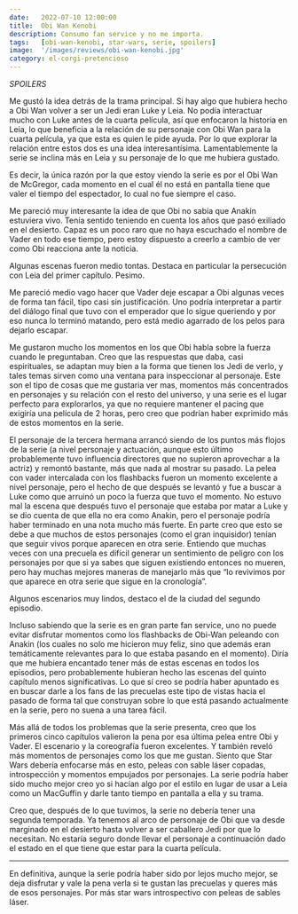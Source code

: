 ```yaml
---
date:   2022-07-10 12:00:00
title:  Obi Wan Kenobi
description: Consumo fan service y no me importa.
tags:   [obi-wan-kenobi, star-wars, serie, spoilers]
image:  '/images/reviews/obi-wan-kenobi.jpg'
category: el-corgi-pretencioso
---
```

*SPOILERS*

Me gustó la idea detrás de la trama principal. Si hay algo que hubiera hecho a Obi Wan volver a ser un Jedi eran Luke y Leia. No podía interactuar mucho con Luke antes de la cuarta película, así que enfocaron la historia en Leia, lo que beneficia a la relación de su personaje con Obi Wan para la cuarta película, ya que esta es quien le pide ayuda. Por lo que explorar la relación entre estos dos es una idea interesantísima. Lamentablemente la serie se inclina más en Leia y su personaje de lo que me hubiera gustado.

Es decir, la única razón por la que estoy viendo la serie es por el Obi Wan de McGregor, cada momento en el cual él no está en pantalla tiene que valer el tiempo del espectador, lo cual no fue siempre el caso.

Me pareció muy interesante la idea de que Obi no sabía que Anakin estuviera vivo. Tenía sentido teniendo en cuenta los años que pasó exiliado en el desierto. Capaz es un poco raro que no haya escuchado el nombre de Vader en todo ese tiempo, pero estoy dispuesto a creerlo a cambio de ver como Obi reacciona ante la noticia.

Algunas escenas fueron medio tontas. Destaca en particular la persecución con Leia del primer capítulo. Pesimo.

Me pareció medio vago hacer que Vader deje escapar a Obi algunas veces de forma tan fácil, tipo casi sin justificación. Uno podría interpretar a partir del diálogo final que tuvo con el emperador que lo sigue queriendo y por eso nunca lo terminó matando, pero está medio agarrado de los pelos para dejarlo escapar.

Me gustaron mucho los momentos en los que Obi habla sobre la fuerza cuando le preguntaban. Creo que las respuestas que daba, casi espirituales, se adaptan muy bien a la forma que tienen los Jedi de verlo, y tales temas sirven como una ventana para inspeccionar al personaje. Este son el tipo de cosas que me gustaria ver mas, momentos más concentrados en personajes y su relación con el resto del universo, y una serie es el lugar perfecto para explorarlos, ya que no requiere mantener el pacing que exigiría una película de 2 horas, pero creo que podrían haber exprimido más de estos momentos en la serie. 

El personaje de la tercera hermana arrancó siendo de los puntos más flojos de la serie (a nivel personaje y actuación, aunque esto último probablemente tuvo influencia directores que no supieron aprovechar a la actriz) y remontó bastante, más que nada al mostrar su pasado. La pelea con vader intercalada con los flashbacks fueron un momento excelente a nivel personaje, pero el hecho de que después se levantó y fue a buscar a Luke como que arruinó un poco la fuerza que tuvo el momento. No estuvo mal la escena que después tuvo el personaje que estaba por matar a Luke y se dio cuenta de que ella no era como Anakin, pero el personaje podría haber terminado en una nota mucho más fuerte. En parte creo que esto se debe a que muchos de estos personajes (como el gran inquisidor) tenían que seguir vivos porque aparecen en otra serie. Entiendo que muchas veces con una precuela es difícil generar un sentimiento de peligro con los personajes por que si ya sabes que siguen existiendo entonces no mueren, pero hay muchas mejores maneras de manejarlo más que “lo revivimos por que aparece en otra serie que sigue en la cronología”.

Algunos escenarios muy lindos, destaco el de la ciudad del segundo episodio.

Incluso sabiendo que la serie es en gran parte fan service, uno no puede evitar disfrutar momentos como los flashbacks de Obi-Wan peleando con Anakin (los cuales no solo me hicieron muy feliz, sino que además eran temáticamente relevantes para lo que estaba pasando en el momento). Diría que me hubiera encantado tener más de estas escenas en todos los episodios, pero probablemente hubieran hecho las escenas del quinto capítulo menos significativas. Lo que sí creo se podría haber apuntado es en buscar darle a los fans de las precuelas este tipo de vistas hacia el pasado de forma tal que construyan sobre lo que está pasando actualmente en la serie, pero no suena a una tarea fácil.

Más allá de todos los problemas que la serie presenta, creo que los primeros cinco capítulos valieron la pena por esa última pelea entre Obi y Vader. El escenario y la coreografía fueron excelentes. Y también reveló más momentos de personajes como los que me gustan. Siento que Star Wars debería enfocarse más en esto, peleas con sable láser copadas, introspección y momentos empujados por personajes. La serie podría haber sido mucho mejor creo yo si hacían algo por el estilo en lugar de usar a Leia como un MacGuffin y darle tanto tiempo en pantalla a ella y su trama.

Creo que, después de lo que tuvimos, la serie no debería tener una segunda temporada. Ya tenemos al arco de personaje de Obi que va desde marginado en el desierto hasta volver a ser caballero Jedi por que lo necesitan. No estaría seguro donde llevar el personaje a continuación dado el estado en el que tiene que estar para la cuarta película.

<hr>

En definitiva, aunque la serie podría haber sido por lejos mucho mejor, se deja disfrutar y vale la pena verla si te gustan las precuelas y queres más de esos personajes. Por más star wars introspectivo con peleas de sables láser.